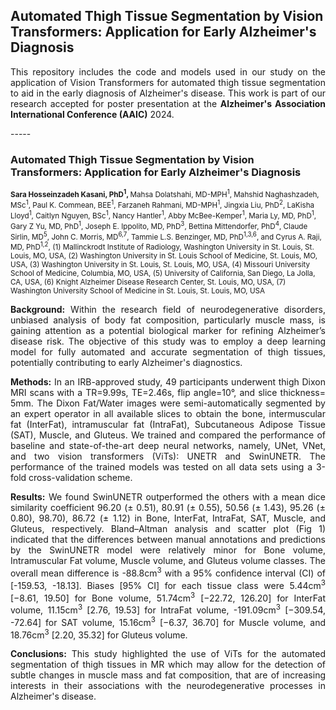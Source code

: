## Automated Thigh Tissue Segmentation by Vision Transformers: Application for Early Alzheimer's Diagnosis

<p align="justify"> This repository includes the code and models used in our study on the application of Vision Transformers for automated thigh tissue segmentation to aid in the early diagnosis of Alzheimer's disease. This work is part of our research accepted for poster presentation at the <b>Alzheimer's Association International Conference (AAIC)</b>
 2024. </p>
-----

### Automated Thigh Tissue Segmentation by Vision Transformers: Application for Early Alzheimer's Diagnosis

<sub><b> Sara Hosseinzadeh Kasani, PhD<sup>1</sup>, </b>
Mahsa Dolatshahi, MD-MPH<sup>1</sup>,
Mahshid Naghashzadeh, MSc<sup>1</sup>, 
Paul K. Commean, BEE<sup>1</sup>, 
Farzaneh Rahmani, MD-MPH<sup>1</sup>,
Jingxia Liu, PhD<sup>2</sup>,
LaKisha Lloyd<sup>1</sup>,
Caitlyn Nguyen, BSc<sup>1</sup>,
Nancy Hantler<sup>1</sup>,
Abby McBee-Kemper<sup>1</sup>,
Maria Ly, MD, PhD<sup>1</sup>,
Gary Z Yu, MD, PhD<sup>1</sup>,
Joseph E. Ippolito, MD, PhD<sup>3</sup>,
Bettina Mittendorfer, PhD<sup>4</sup>,
Claude Sirlin, MD<sup>5</sup>,
John C. Morris, MD<sup>6,7</sup>,
Tammie L.S. Benzinger, MD, PhD<sup>1,3,6</sup>,
and Cyrus A. Raji, MD, PhD<sup>1,2</sup>,
(1) Mallinckrodt Institute of Radiology, Washington University in St. Louis, St. Louis, MO, USA, 
(2) Washington University in St. Louis School of Medicine, St. Louis, MO, USA, 
(3) Washington University in St. Louis, St. Louis, MO, USA, 
(4) Missouri University School of Medicine, Columbia, MO, USA, 
(5) University of California, San Diego, La Jolla, CA, USA, 
(6) Knight Alzheimer Disease Research Center, St. Louis, MO, USA, 
(7) Washington University School of Medicine in St. Louis, St. Louis, MO, USA
</sub>

<p align="justify"><b>Background:</b> Within the research field of neurodegenerative disorders, unbiased analysis of body fat composition, particularly muscle mass, is gaining attention as a potential biological marker for refining Alzheimer’s disease risk. The objective of this study was to employ a deep learning model for fully automated and accurate segmentation of thigh tissues, potentially contributing to early Alzheimer's diagnostics. </p>

<p align="justify"><b>Methods:</b> In an IRB-approved study, 49 participants underwent thigh Dixon MRI scans with a TR=9.99s, TE=2.46s, flip angle=10°, and slice thickness= 5mm. The Dixon Fat/Water images were semi-automatically segmented by an expert operator in all available slices to obtain the bone, intermuscular fat (InterFat), intramuscular fat (IntraFat), Subcutaneous Adipose Tissue (SAT), Muscle, and Gluteus. We trained and compared the performance of baseline and state-of-the-art deep neural networks, namely, UNet, VNet, and two vision transformers (ViTs): UNETR and SwinUNETR. The performance of the trained models was tested on all data sets using a 3-fold cross-validation scheme.</p>

<p align="justify"><b>Results:</b> We found SwinUNETR outperformed the others with a mean dice similarity coefficient 96.20 (± 0.51), 80.91 (± 0.55), 50.56 (± 1.43), 95.26 (± 0.80), 98.70), 86.72 (± 1.12) in Bone, InterFat, IntraFat, SAT, Muscle, and Gluteus, respectively. Bland–Altman analysis and scatter plot (Fig 1) indicated that the differences between manual annotations and predictions by the SwinUNETR model were relatively minor for Bone volume, Intramuscular Fat volume, Muscle volume, and Gluteus volume classes. The overall mean difference is -88.8cm<sup>3</sup> with a 95% confidence interval (CI) of [-159.53, -18.13]. Biases [95% CI] for each tissue class were 5.44cm<sup>3</sup> [−8.61, 19.50] for Bone volume, 51.74cm<sup>3</sup> [−22.72, 126.20] for InterFat volume, 11.15cm<sup>3</sup> [2.76, 19.53] for IntraFat volume, -191.09cm<sup>3</sup> [−309.54, -72.64] for SAT volume, 15.16cm<sup>3</sup> [−6.37, 36.70] for Muscle volume, and 18.76cm<sup>3</sup> [2.20, 35.32] for Gluteus volume. </p>

<p align="justify"><b>Conclusions:</b> This study highlighted the use of ViTs for the automated segmentation of thigh tissues in MR which may allow for the detection of subtle changes in muscle mass and fat composition, that are of increasing interests in their associations with the neurodegenerative processes in Alzheimer's disease.</p>
